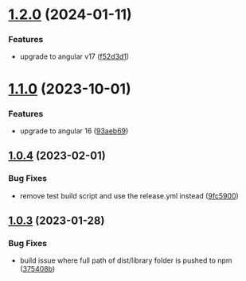 # [1.2.0](https://github.com/uzenith360/ngx-package-starter/compare/v1.1.0...v1.2.0) (2024-01-11)


### Features

* upgrade to angular v17 ([f52d3d1](https://github.com/uzenith360/ngx-package-starter/commit/f52d3d17337628d95891f2e59e7c7053c8c45838))

# [1.1.0](https://github.com/uzenith360/ngx-package-starter/compare/v1.0.4...v1.1.0) (2023-10-01)


### Features

* upgrade to angular 16 ([93aeb69](https://github.com/uzenith360/ngx-package-starter/commit/93aeb6984ae0a9a61cbaac7403b0973e8f09cc75))

## [1.0.4](https://github.com/uzenith360/ngx-package-starter/compare/v1.0.3...v1.0.4) (2023-02-01)


### Bug Fixes

* remove test build script and use the release.yml instead ([9fc5900](https://github.com/uzenith360/ngx-package-starter/commit/9fc5900f58da5b166b68443fca372ea1a51ad994))

## [1.0.3](https://github.com/uzenith360/ngx-package-starter/compare/v1.0.2...v1.0.3) (2023-01-28)


### Bug Fixes

* build issue where full path of dist/library folder is pushed to npm ([375408b](https://github.com/uzenith360/ngx-package-starter/commit/375408b061b6e6c0244b92b440ba3596cdd46f41))
